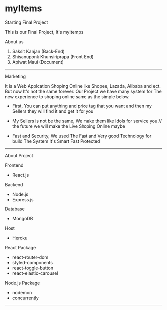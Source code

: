 # myItems
Starting Final Project

This is our Final Project, It's myItemps

About us
1. Saksit Kanjan (Back-End)
2. Shisanuponk Khunsiriprapa (Front-End)
3. Apiwat Maui (Document)

-----------------------------------------------------------------------------------------------------------------------------------

Marketing

It is a Web Applcation Shoping Online like Shopee, Lazada, Alibaba and ect. But now It's not the same forever.
Our Project we have many system for The new experience to shoping online same as the simple below.

- First, You can put anything and price tag that you want and then my Sellers they will find it and get it for you

- My Sellers is not be the same, We make them like Idols for service you // the future we will make the Live Shoping Online maybe

- Fast and Security, We used The Fast and Very good Technology for build The System It's Smart Fast Protected 

-----------------------------------------------------------------------------------------------------------------------------------

About Project

Frontend
- React.js

Backend
- Node.js
- Express.js

Database
- MongoDB

Host
- Heroku


React Package
- react-router-dom
- styled-components
- react-toggle-button
- react-elastic-carousel

Node.js Package
- nodemon
- concurrently

-----------------------------------------------------------------------------------------------------------------------------------
